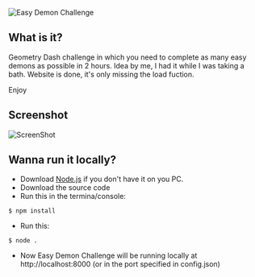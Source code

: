 ![Easy Demon Challenge](https://github.com/ItsAmex/Easy-Demon-Challenge/blob/main/public/assets/EDC_Banner1.png)


## What is it?
Geometry Dash challenge in which you need to complete as many easy demons as possible in 2 hours. Idea by me, I had it while I was taking a bath. Website is done, it's only missing the load fuction.

Enjoy

## Screenshot
![ScreenShot](https://github.com/ItsAmex/Easy-Demon-Challenge/blob/main/public/assets/Screenshot.png)

## Wanna run it locally?
- Download [Node.js](https://nodejs.org/) if you don't have it on you PC.
- Download the source code
- Run this in the termina/console:
```
$ npm install
```
- Run this:
```
$ node .
```
- Now Easy Demon Challenge will be running locally at http://localhost:8000 (or in the port specified in config.json)